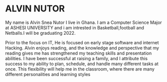 <h1>ALVIN NUTOR</h2>


<p>My name is Alvin Snea Nutor I live in Ghana. I am a Computer Science Major at ASHESI UNIVERSITY and i am intrested in Basketball,football and Netballs.I will be graduating 2022.</p>

<p>Prior to the focus on   IT, He is focused on early stage software and internet Hacking.
Alvin enjoys reading, and the knowledge and perspective that my reading gives me has strengthened my teaching skills and presentation abilities. I have been successful at raising a family, and I attribute this success to my ability to plan, schedule, and handle many different tasks at once. This flexibility will help me in the classroom, where there are many different personalities and learning styles</p>

